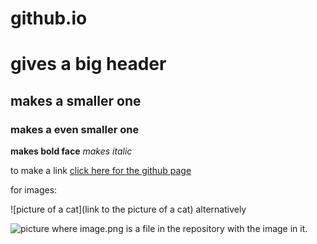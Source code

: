 # github.io

# gives a big header
## makes a smaller one
### makes a even smaller one
**makes bold face**
*makes italic*

to make a link
[click here for the github page](https://github.com/Sharathmuthyala)

for images:

![picture of a cat](link to the picture of a cat)
alternatively

![picture](image.png)
where image.png is a file in the repository with the image in it.
